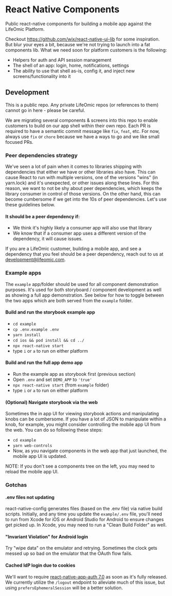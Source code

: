 # React Native Components

Public react-native components for building a mobile app against the LifeOmic
Platform.

Checkout https://github.com/wix/react-native-ui-lib for some inspiration. But
blur your eyes a bit, because we're not trying to launch into a fat components
lib. What we need soon for platform customers is the following:

- Helpers for auth and API session management
- The shell of an app: login, home, notifications, settings
- The ability to use that shell as-is, config it, and inject new
  screens/functionality into it

## Development

This is a public repo. Any private LifeOmic repos (or references to them) cannot
go in here - please be careful.

We are migrating several components & screens into this repo to enable customers
to build on our app shell within their own repo. Each PR is required to have a
semantic commit message like `fix`, `feat`, etc. For now, always use `fix` or
`chore` because we have a ways to go and we like small focused PRs.

### Peer dependencies strategy

We've seen a lot of pain when it comes to libraries shipping with dependencies
that either we have or other libraries also have. This can cause React to run
with multiple versions, one of the versions "wins" (in yarn.lock) and it's
unexpected, or other issues along these lines. For this reason, we want to not
be shy about peer dependencies, which keeps the library consumer in control of
those versions. On the other hand, this can become cumbersome if we get into the
10s of peer dependencies. Let's use these guidelines below.

#### It should be a peer dependency if:

- We think it's highly likely a consumer app will also use that library
- We know that if a consumer app uses a different version of the dependency, it
  will cause issues.

If you are a LifeOmic customer, building a mobile app, and see a dependency that
you feel should be a peer dependency, reach out to us at
development@lifeomic.com.

### Example apps

The `example` app/folder should be used for all component demonstration
purposes. It's used for both storyboard / component development as well as
showing a full app demonstration. See below for how to toggle between the two
apps which are both served from the `example` folder.

#### Build and run the storybook example app

- `cd example`
- `cp .env.example .env`
- `yarn install`
- `cd ios && pod install && cd ../`
- `npx react-native start`
- type `i` or `a` to run on either platform

#### Build and run the full app demo app

- Run the example app as storybook first (previous section)
- Open `.env` and set `DEMO_APP` to `'true'`
- `npx react-native start` (from `example` folder)
- type `i` or `a` to run on either platform

#### (Optional) Navigate storybook via the web

Sometimes the in app UI for viewing storybook actions and manipulating knobs can
be cumbersome. If you have a lot of JSON to manipulate within a knob, for
example, you might consider controlling the mobile app UI from the web. You can
do so following these steps:

- `cd example`
- `yarn web-controls`
- Now, as you navigate components in the web app that just launched, the mobile
  app UI is updated.

NOTE: If you don't see a components tree on the left, you may need to reload the
mobile app UI.

### Gotchas

#### .env files not updating

react-native-config generates files (based on the .env file) via native build
scripts. Initially, and any time you update the `example/.env` file, you'll need
to run from Xcode for iOS or Android Studio for Android to ensure changes get
picked up. In Xcode, you may need to run a "Clean Build Folder" as well.

#### "Invariant Violation" for Android login

Try "wipe data" on the emulator and retrying. Sometimes the clock gets messed up
so bad on the emulator that the OAuth flow fails.

#### Cached IdP login due to cookies

We'll want to require
[react-native-app-auth 7.0](https://github.com/FormidableLabs/react-native-app-auth/releases/tag/v7.0.0-rc2)
as soon as it's fully released. We currently utilize the `/logout` endpoint to
alleviate much of this issue, but using `prefersEphemeralSession` will be a
better solution.

